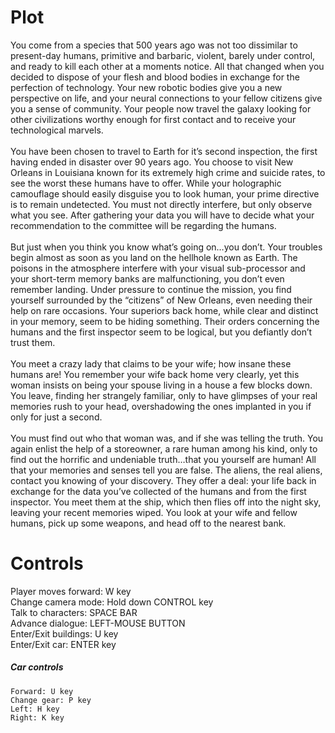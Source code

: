 # Plot

You come from a species that 500 years ago was not too dissimilar to present-day humans, primitive and barbaric, violent, barely under control, and ready to kill each other at a moments notice.  All that changed when you decided to dispose of your flesh and blood bodies in exchange for the perfection of technology.  Your new robotic bodies give you a new perspective on life, and your neural connections to your fellow citizens give you a sense of community.  Your people now travel the galaxy looking for other civilizations worthy enough for first contact and to receive your technological marvels.<br /><br />
	You have been chosen to travel to Earth for it’s second inspection, the first having ended in disaster over 90 years ago.  You choose to visit New Orleans in Louisiana known for its extremely high crime and suicide rates, to see the worst these humans have to offer.  While your holographic camouflage should easily disguise you to look human, your prime directive is to remain undetected.  You must not directly interfere, but only observe what you see.  After gathering your data you will have to decide what your recommendation to the committee will be regarding the humans.<br /><br />
	But just when you think you know what’s going on…you don’t.  Your troubles begin almost as soon as you land on the hellhole known as Earth.  The poisons in the atmosphere interfere with your visual sub-processor and your short-term memory banks are malfunctioning, you don’t even remember landing.  Under pressure to continue the mission, you find yourself surrounded by the “citizens” of New Orleans, even needing their help on rare occasions.  Your superiors back home, while clear and distinct in your memory, seem to be hiding something.  Their orders concerning the humans and the first inspector seem to be logical, but you defiantly don’t trust them.<br /><br />
	You meet a crazy lady that claims to be your wife; how insane these humans are!  You remember your wife back home very clearly, yet this woman insists on being your spouse living in a house a few blocks down.  You leave, finding her strangely familiar, only to have glimpses of your real memories rush to your head, overshadowing the ones implanted in you if only for just a second.<br /><br />
	You must find out who that woman was, and if she was telling the truth.  You again enlist the help of a storeowner, a rare human among his kind, only to find out the horrific and undeniable truth…that you yourself are human!  All that your memories and senses tell you are false.  The aliens, the real aliens, contact you knowing of your discovery.  They offer a deal: your life back in exchange for the data you’ve collected of the humans and from the first inspector.  You meet them at the ship, which then flies off into the night sky, leaving your recent memories wiped.  You look at your wife and fellow humans, pick up some weapons, and head off to the nearest bank.

# Controls

Player moves forward: W key<br />
Change camera mode: Hold down CONTROL key<br />
Talk to characters: SPACE BAR<br />
Advance dialogue: LEFT-MOUSE BUTTON<br />
Enter/Exit buildings: U key<br />
Enter/Exit car: ENTER key<br />

##### Car controls
    Forward: U key
    Change gear: P key 
    Left: H key  
    Right: K key
    
